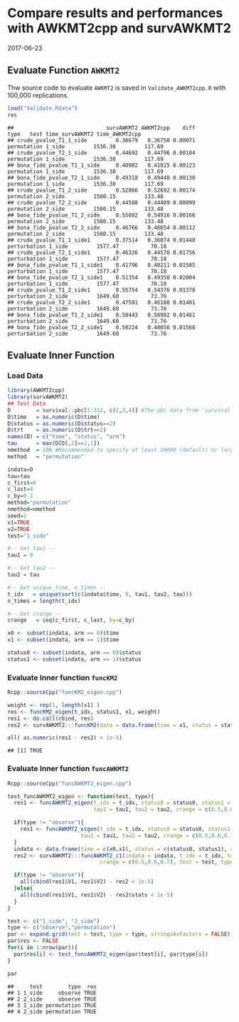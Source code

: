 Compare results and performances with AWKMT2cpp and survAWKMT2
================
2017-06-23

Evaluate Function `AWKMT2`
--------------------------

Thw source code to evaluate `AWKMT2` is saved in `Validate_AWKMT2cpp.R` with 100,000 replications.

``` r
load("Validate.Rdata")
res
```

    ##                             survAWKMT2 AWKMT2cpp    diff         type   test time_survAWKMT2 time_AWKMT2cpp
    ## crude_pvalue_T1_1_side         0.36679   0.36750 0.00071  permutation 1_side         1536.30         117.69
    ## crude_pvalue_T2_1_side         0.44692   0.44796 0.00104  permutation 1_side         1536.30         117.69
    ## bona_fide_pvalue_T1_1_side     0.40902   0.41025 0.00123  permutation 1_side         1536.30         117.69
    ## bona_fide_pvalue_T2_1_side     0.49318   0.49448 0.00130  permutation 1_side         1536.30         117.69
    ## crude_pvalue_T1_2_side         0.52866   0.52692 0.00174  permutation 2_side         1580.15         133.48
    ## crude_pvalue_T2_2_side         0.44588   0.44489 0.00099  permutation 2_side         1580.15         133.48
    ## bona_fide_pvalue_T1_2_side     0.55082   0.54916 0.00166  permutation 2_side         1580.15         133.48
    ## bona_fide_pvalue_T2_2_side     0.46766   0.46654 0.00112  permutation 2_side         1580.15         133.48
    ## crude_pvalue_T1_1_side1        0.37514   0.36074 0.01440 perturbation 1_side         1577.47          70.18
    ## crude_pvalue_T2_1_side1        0.46326   0.44570 0.01756 perturbation 1_side         1577.47          70.18
    ## bona_fide_pvalue_T1_1_side1    0.41796   0.40211 0.01585 perturbation 1_side         1577.47          70.18
    ## bona_fide_pvalue_T2_1_side1    0.51354   0.49350 0.02004 perturbation 1_side         1577.47          70.18
    ## crude_pvalue_T1_2_side1        0.55754   0.54376 0.01378 perturbation 2_side         1649.60          73.76
    ## crude_pvalue_T2_2_side1        0.47581   0.46180 0.01401 perturbation 2_side         1649.60          73.76
    ## bona_fide_pvalue_T1_2_side1    0.58443   0.56982 0.01461 perturbation 2_side         1649.60          73.76
    ## bona_fide_pvalue_T2_2_side1    0.50224   0.48656 0.01568 perturbation 2_side         1649.60          73.76

Evaluate Inner Function
-----------------------

### Load Data

``` r
library(AWKMT2cpp)
library(survAWKMT2)
## Test Data
D        = survival::pbc[1:312, c(2,3,4)] #The pbc data from 'survival' package
D$time   = as.numeric(D$time)
D$status = as.numeric(D$status==2)
D$trt    = as.numeric(D$trt==2)
names(D) = c("time", "status", "arm")
tau      = max(D[D[,2]==1,1])
nmethod  = 100 #Recommended to specify at least 10000 (default) or larger.
method   = "permutation"

indata=D
tau=tau
c_first=0
c_last=4
c_by=0.1
method="permutation"
nmethod=nmethod
seed=1
v1=TRUE
v2=TRUE
test="1_side"

#-- Get tau1 --
tau1 = 0

#-- Get tau2 --
tau2 = tau

#-- Get unique_time, n_times --
t_idx   = unique(sort(c(indata$time, 0, tau1, tau2, tau)))
n_times = length(t_idx)

#-- Get crange --
crange   = seq(c_first, c_last, by=c_by)

x0 <- subset(indata, arm == 0)$time
x1 <- subset(indata, arm == 1)$time

status0 <- subset(indata, arm == 0)$status
status1 <- subset(indata, arm == 1)$status
```

### Evaluate Inner function `funcKM2`

``` r
Rcpp::sourceCpp("funcKM2_eigen.cpp")

weight <- rep(1, length(x1) )
res <- funcKM2_eigen(t_idx, status1, x1, weight)
res1 <- do.call(cbind, res)
res2 <- survAWKMT2:::funcKM2(data = data.frame(time = x1, status = status1, arm = 1), t_idx, status1, x1, weight = NULL)

all( as.numeric(res1 - res2) < 1e-5)
```

    ## [1] TRUE

### Evaluate Inner function `funcAWKMT2`

``` r
Rcpp::sourceCpp("funcAWKMT2_eigen.cpp")

test_funcAWKMT2_eigen <- function(test, type){
  res1 <- funcAWKMT2_eigen(t_idx = t_idx, status0 = status0, status1 = status1, x0 = x0, x1 = x1,
                           tau1 = tau1, tau2 = tau2, crange = c(0.5,0.6,0.7), test = test, type = "observe", obs_survdiff = x1 )

  if(type != "observe"){
    res1 <- funcAWKMT2_eigen(t_idx = t_idx, status0 = status0, status1 = status1, x0 = x0, x1 = x1,
                       tau1 = tau1, tau2 = tau2, crange = c(0.5,0.6,0.7), test = test, type = type, obs_survdiff = res1$survdiff )
  }
  indata <- data.frame(time = c(x0,x1), status = c(status0, status1), arm = c(rep(0, length(status0)), rep(1, length(status1))) )
  res2 <- survAWKMT2:::funcAWKMT2_c1(indata = indata, t_idx = t_idx, tau1 = tau1, tau2 = tau2,
                             crange = c(0.5,0.6,0.7), test = test, type = type)

  if(type != "observe"){
    all(cbind(res1$V1, res1$V2) - res2 < 1e-5)
  }else{
    all(cbind(res1$V1, res1$V2) - res2$stats < 1e-5)
  }
}

test <- c("1_side", "2_side")
type <- c("observe","permutation")
par <- expand.grid(test = test, type = type, stringsAsFactors = FALSE)
par$res <- FALSE
for(i in 1:nrow(par)){
  par$res[i] <- test_funcAWKMT2_eigen(par$test[i], par$type[i])
}

par
```

    ##     test        type  res
    ## 1 1_side     observe TRUE
    ## 2 2_side     observe TRUE
    ## 3 1_side permutation TRUE
    ## 4 2_side permutation TRUE
